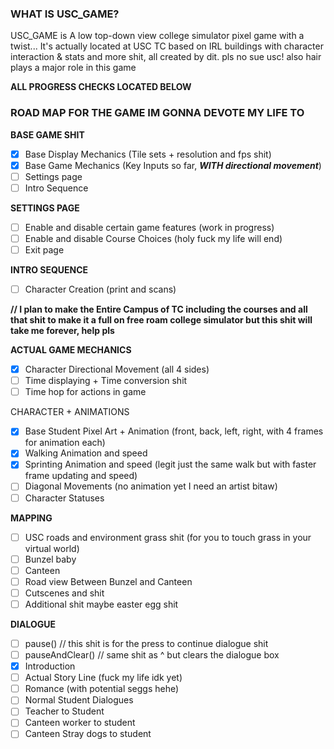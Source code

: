 ### WHAT IS USC_GAME?
USC_GAME is A low top-down view college simulator pixel game with a twist... 
It's actually located at USC TC based on IRL buildings with character interaction & stats and more shit, all created by dit. 
pls no sue usc! also hair plays a major role in this game

**ALL PROGRESS CHECKS LOCATED BELOW**

### ROAD MAP FOR THE GAME IM GONNA DEVOTE MY LIFE TO 
**BASE GAME SHIT**
- [X] Base Display Mechanics (Tile sets + resolution and fps shit)
- [X] Base Game Mechanics (Key Inputs so far, **_WITH directional movement_**)
- [ ] Settings page
- [ ] Intro Sequence

**SETTINGS PAGE**
- [ ] Enable and disable certain game features (work in progress)
- [ ] Enable and disable Course Choices (holy fuck my life will end)
- [ ] Exit page

**INTRO SEQUENCE**
- [ ] Character Creation (print and scans)

**// I plan to make the Entire Campus of TC including the courses and all that shit to make it a full on free roam college simulator but this shit will take me forever, help pls**

**ACTUAL GAME MECHANICS**
- [X] Character Directional Movement (all 4 sides)
- [ ] Time displaying + Time conversion shit
- [ ] Time hop for actions in game

CHARACTER + ANIMATIONS
- [X] Base Student Pixel Art + Animation (front, back, left, right, with 4 frames for animation each)
- [X] Walking Animation and speed
- [X] Sprinting Animation and speed (legit just the same walk but with faster frame updating and speed)
- [ ] Diagonal Movements (no animation yet I need an artist bitaw)
- [ ] Character Statuses

**MAPPING**
- [ ] USC roads and environment grass shit (for you to touch grass in your virtual world)
- [ ] Bunzel baby
- [ ] Canteen
- [ ] Road view Between Bunzel and Canteen
- [ ] Cutscenes and shit
- [ ] Additional shit maybe easter egg shit

**DIALOGUE**
- [ ] pause() // this shit is for the press to continue dialogue shit
- [ ] pauseAndClear() // same shit as ^ but clears the dialogue box
- [X] Introduction
- [ ] Actual Story Line (fuck my life idk yet)
- [ ] Romance (with potential seggs hehe)
- [ ] Normal Student Dialogues
- [ ] Teacher to Student
- [ ] Canteen worker to student
- [ ] Canteen Stray dogs to student
